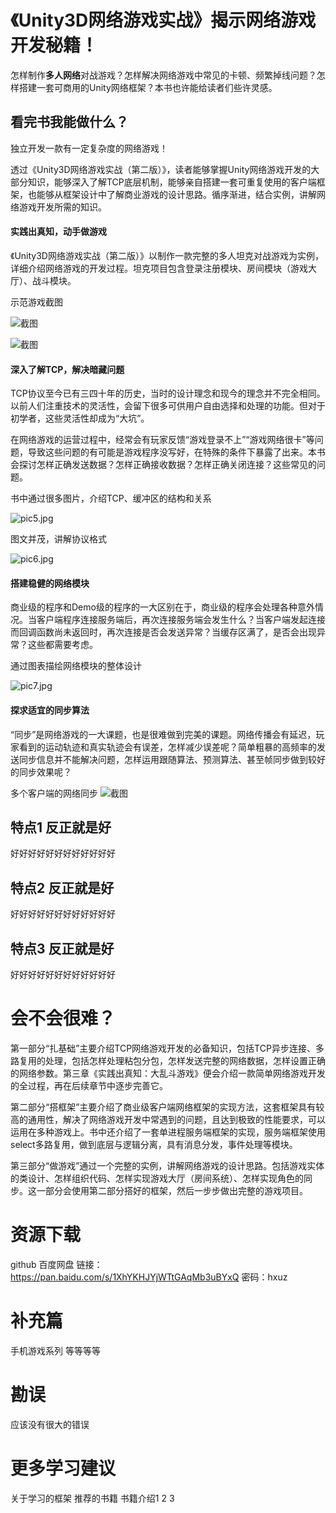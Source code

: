 # 《Unity3D网络游戏实战》揭示网络游戏开发秘籍！

怎样制作**多人网络**对战游戏？怎样解决网络游戏中常见的卡顿、频繁掉线问题？怎样搭建一套可商用的Unity网络框架？本书也许能给读者们些许灵感。

## 看完书我能做什么？
独立开发一款有一定复杂度的网络游戏！

透过《Unity3D网络游戏实战（第二版）》，读者能够掌握Unity网络游戏开发的大部分知识，能够深入了解TCP底层机制，能够亲自搭建一套可重复使用的客户端框架，也能够从框架设计中了解商业游戏的设计思路。循序渐进，结合实例，讲解网络游戏开发所需的知识。

#### 实践出真知，动手做游戏

《Unity3D网络游戏实战（第二版）》以制作一款完整的多人坦克对战游戏为实例，详细介绍网络游戏的开发过程。坦克项目包含登录注册模块、房间模块（游戏大厅）、战斗模块。

示范游戏截图

![截图](img/pic2.jpg)

![截图](img/pic4.jpg)

#### 深入了解TCP，解决暗藏问题

TCP协议至今已有三四十年的历史，当时的设计理念和现今的理念并不完全相同。以前人们注重技术的灵活性，会留下很多可供用户自由选择和处理的功能。但对于初学者，这些灵活性却成为“大坑”。

在网络游戏的运营过程中，经常会有玩家反馈“游戏登录不上”“游戏网络很卡”等问题，导致这些问题的有可能是游戏程序没写好，在特殊的条件下暴露了出来。本书会探讨怎样正确发送数据？怎样正确接收数据？怎样正确关闭连接？这些常见的问题。

书中通过很多图片，介绍TCP、缓冲区的结构和关系

![pic5.jpg](img/pic5.jpg)

图文并茂，讲解协议格式

![pic6.jpg](img/pic6.jpg)


#### 搭建稳健的网络模块

商业级的程序和Demo级的程序的一大区别在于，商业级的程序会处理各种意外情况。当客户端程序连接服务端后，再次连接服务端会发生什么？当客户端发起连接而回调函数尚未返回时，再次连接是否会发送异常？当缓存区满了，是否会出现异常？这些都需要考虑。


通过图表描绘网络模块的整体设计

![pic7.jpg](img/pic7.jpg)


#### 探求适宜的同步算法

“同步”是网络游戏的一大课题，也是很难做到完美的课题。网络传播会有延迟，玩家看到的运动轨迹和真实轨迹会有误差，怎样减少误差呢？简单粗暴的高频率的发送同步信息并不能解决问题，怎样运用跟随算法、预测算法、甚至帧同步做到较好的同步效果呢？


多个客户端的网络同步
![截图](img/pic1.jpg)










## 特点1 反正就是好
好好好好好好好好好好好好

## 特点2 反正就是好
好好好好好好好好好好好好

## 特点3 反正就是好
好好好好好好好好好好好好


# 会不会很难？

第一部分“扎基础”主要介绍TCP网络游戏开发的必备知识，包括TCP异步连接、多路复用的处理，包括怎样处理粘包分包，怎样发送完整的网络数据，怎样设置正确的网络参数。第三章《实践出真知：大乱斗游戏》便会介绍一款简单网络游戏开发的全过程，再在后续章节中逐步完善它。

第二部分“搭框架”主要介绍了商业级客户端网络框架的实现方法，这套框架具有较高的通用性，解决了网络游戏开发中常遇到的问题，且达到极致的性能要求，可以运用在多种游戏上。书中还介绍了一套单进程服务端框架的实现，服务端框架使用select多路复用，做到底层与逻辑分离，具有消息分发，事件处理等模块。

第三部分“做游戏”通过一个完整的实例，讲解网络游戏的设计思路。包括游戏实体的类设计、怎样组织代码、怎样实现游戏大厅（房间系统）、怎样实现角色的同步。这一部分会使用第二部分搭好的框架，然后一步步做出完整的游戏项目。

# 资源下载
github
百度网盘
链接：https://pan.baidu.com/s/1XhYKHJYjWTtGAqMb3uBYxQ 密码：hxuz

# 补充篇
手机游戏系列
等等等等

# 勘误
应该没有很大的错误

# 更多学习建议
关于学习的框架
推荐的书籍
书籍介绍1 2 3
